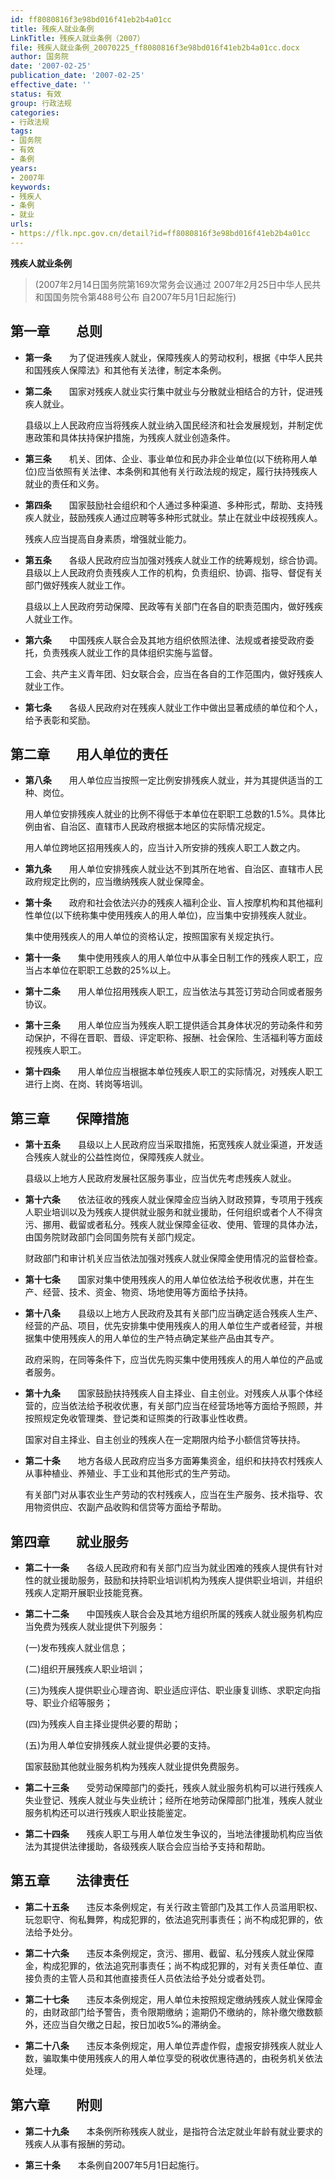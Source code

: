 ```yaml
---
id: ff8080816f3e98bd016f41eb2b4a01cc
title: 残疾人就业条例
LinkTitle: 残疾人就业条例（2007）
file: 残疾人就业条例_20070225_ff8080816f3e98bd016f41eb2b4a01cc.docx
author: 国务院
date: '2007-02-25'
publication_date: '2007-02-25'
effective_date: ''
status: 有效
group: 行政法规
categories:
- 行政法规
tags:
- 国务院
- 有效
- 条例
years:
- 2007年
keywords:
- 残疾人
- 条例
- 就业
urls:
- https://flk.npc.gov.cn/detail?id=ff8080816f3e98bd016f41eb2b4a01cc
---
```


**残疾人就业条例**

> (2007年2月14日国务院第169次常务会议通过 2007年2月25日中华人民共和国国务院令第488号公布 自2007年5月1日起施行)

## 第一章　　总则

- **第一条**　　为了促进残疾人就业，保障残疾人的劳动权利，根据《中华人民共和国残疾人保障法》和其他有关法律，制定本条例。

- **第二条**　　国家对残疾人就业实行集中就业与分散就业相结合的方针，促进残疾人就业。

  县级以上人民政府应当将残疾人就业纳入国民经济和社会发展规划，并制定优惠政策和具体扶持保护措施，为残疾人就业创造条件。

- **第三条**　　机关、团体、企业、事业单位和民办非企业单位(以下统称用人单位)应当依照有关法律、本条例和其他有关行政法规的规定，履行扶持残疾人就业的责任和义务。

- **第四条**　　国家鼓励社会组织和个人通过多种渠道、多种形式，帮助、支持残疾人就业，鼓励残疾人通过应聘等多种形式就业。禁止在就业中歧视残疾人。

  残疾人应当提高自身素质，增强就业能力。

- **第五条**　　各级人民政府应当加强对残疾人就业工作的统筹规划，综合协调。县级以上人民政府负责残疾人工作的机构，负责组织、协调、指导、督促有关部门做好残疾人就业工作。

  县级以上人民政府劳动保障、民政等有关部门在各自的职责范围内，做好残疾人就业工作。

- **第六条**　　中国残疾人联合会及其地方组织依照法律、法规或者接受政府委托，负责残疾人就业工作的具体组织实施与监督。

  工会、共产主义青年团、妇女联合会，应当在各自的工作范围内，做好残疾人就业工作。

- **第七条**　　各级人民政府对在残疾人就业工作中做出显著成绩的单位和个人，给予表彰和奖励。

## 第二章　　用人单位的责任

- **第八条**　　用人单位应当按照一定比例安排残疾人就业，并为其提供适当的工种、岗位。

  用人单位安排残疾人就业的比例不得低于本单位在职职工总数的1.5%。具体比例由省、自治区、直辖市人民政府根据本地区的实际情况规定。

  用人单位跨地区招用残疾人的，应当计入所安排的残疾人职工人数之内。

- **第九条**　　用人单位安排残疾人就业达不到其所在地省、自治区、直辖市人民政府规定比例的，应当缴纳残疾人就业保障金。

- **第十条**　　政府和社会依法兴办的残疾人福利企业、盲人按摩机构和其他福利性单位(以下统称集中使用残疾人的用人单位)，应当集中安排残疾人就业。

  集中使用残疾人的用人单位的资格认定，按照国家有关规定执行。

- **第十一条**　　集中使用残疾人的用人单位中从事全日制工作的残疾人职工，应当占本单位在职职工总数的25%以上。

- **第十二条**　　用人单位招用残疾人职工，应当依法与其签订劳动合同或者服务协议。

- **第十三条**　　用人单位应当为残疾人职工提供适合其身体状况的劳动条件和劳动保护，不得在晋职、晋级、评定职称、报酬、社会保险、生活福利等方面歧视残疾人职工。

- **第十四条**　　用人单位应当根据本单位残疾人职工的实际情况，对残疾人职工进行上岗、在岗、转岗等培训。

## 第三章　　保障措施

- **第十五条**　　县级以上人民政府应当采取措施，拓宽残疾人就业渠道，开发适合残疾人就业的公益性岗位，保障残疾人就业。

  县级以上地方人民政府发展社区服务事业，应当优先考虑残疾人就业。

- **第十六条**　　依法征收的残疾人就业保障金应当纳入财政预算，专项用于残疾人职业培训以及为残疾人提供就业服务和就业援助，任何组织或者个人不得贪污、挪用、截留或者私分。残疾人就业保障金征收、使用、管理的具体办法，由国务院财政部门会同国务院有关部门规定。

  财政部门和审计机关应当依法加强对残疾人就业保障金使用情况的监督检查。

- **第十七条**　　国家对集中使用残疾人的用人单位依法给予税收优惠，并在生产、经营、技术、资金、物资、场地使用等方面给予扶持。

- **第十八条**　　县级以上地方人民政府及其有关部门应当确定适合残疾人生产、经营的产品、项目，优先安排集中使用残疾人的用人单位生产或者经营，并根据集中使用残疾人的用人单位的生产特点确定某些产品由其专产。

  政府采购，在同等条件下，应当优先购买集中使用残疾人的用人单位的产品或者服务。

- **第十九条**　　国家鼓励扶持残疾人自主择业、自主创业。对残疾人从事个体经营的，应当依法给予税收优惠，有关部门应当在经营场地等方面给予照顾，并按照规定免收管理类、登记类和证照类的行政事业性收费。

  国家对自主择业、自主创业的残疾人在一定期限内给予小额信贷等扶持。

- **第二十条**　　地方各级人民政府应当多方面筹集资金，组织和扶持农村残疾人从事种植业、养殖业、手工业和其他形式的生产劳动。

  有关部门对从事农业生产劳动的农村残疾人，应当在生产服务、技术指导、农用物资供应、农副产品收购和信贷等方面给予帮助。

## 第四章　　就业服务

- **第二十一条**　　各级人民政府和有关部门应当为就业困难的残疾人提供有针对性的就业援助服务，鼓励和扶持职业培训机构为残疾人提供职业培训，并组织残疾人定期开展职业技能竞赛。

- **第二十二条**　　中国残疾人联合会及其地方组织所属的残疾人就业服务机构应当免费为残疾人就业提供下列服务：

  (一)发布残疾人就业信息；

  (二)组织开展残疾人职业培训；

  (三)为残疾人提供职业心理咨询、职业适应评估、职业康复训练、求职定向指导、职业介绍等服务；

  (四)为残疾人自主择业提供必要的帮助；

  (五)为用人单位安排残疾人就业提供必要的支持。

  国家鼓励其他就业服务机构为残疾人就业提供免费服务。

- **第二十三条**　　受劳动保障部门的委托，残疾人就业服务机构可以进行残疾人失业登记、残疾人就业与失业统计；经所在地劳动保障部门批准，残疾人就业服务机构还可以进行残疾人职业技能鉴定。

- **第二十四条**　　残疾人职工与用人单位发生争议的，当地法律援助机构应当依法为其提供法律援助，各级残疾人联合会应当给予支持和帮助。

## 第五章　　法律责任

- **第二十五条**　　违反本条例规定，有关行政主管部门及其工作人员滥用职权、玩忽职守、徇私舞弊，构成犯罪的，依法追究刑事责任；尚不构成犯罪的，依法给予处分。

- **第二十六条**　　违反本条例规定，贪污、挪用、截留、私分残疾人就业保障金，构成犯罪的，依法追究刑事责任；尚不构成犯罪的，对有关责任单位、直接负责的主管人员和其他直接责任人员依法给予处分或者处罚。

- **第二十七条**　　违反本条例规定，用人单位未按照规定缴纳残疾人就业保障金的，由财政部门给予警告，责令限期缴纳；逾期仍不缴纳的，除补缴欠缴数额外，还应当自欠缴之日起，按日加收5‰的滞纳金。

- **第二十八条**　　违反本条例规定，用人单位弄虚作假，虚报安排残疾人就业人数，骗取集中使用残疾人的用人单位享受的税收优惠待遇的，由税务机关依法处理。

## 第六章　　附则

- **第二十九条**　　本条例所称残疾人就业，是指符合法定就业年龄有就业要求的残疾人从事有报酬的劳动。

- **第三十条**　　本条例自2007年5月1日起施行。
